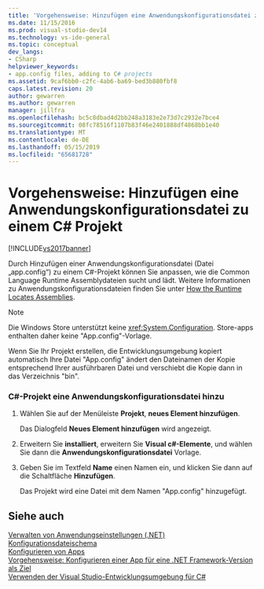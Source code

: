 ```yaml
---
title: 'Vorgehensweise: Hinzufügen eine Anwendungskonfigurationsdatei zu einem C# Projekt | Microsoft-Dokumentation'
ms.date: 11/15/2016
ms.prod: visual-studio-dev14
ms.technology: vs-ide-general
ms.topic: conceptual
dev_langs:
- CSharp
helpviewer_keywords:
- app.config files, adding to C# projects
ms.assetid: 9caf6bb0-c2fc-4ab6-ba69-bed3b880fbf8
caps.latest.revision: 20
author: gewarren
ms.author: gewarren
manager: jillfra
ms.openlocfilehash: bc5c8dbad4d2bb248a3183e2e73d7c2932e7bce4
ms.sourcegitcommit: 08fc78516f1107b83f46e2401888df4868bb1e40
ms.translationtype: MT
ms.contentlocale: de-DE
ms.lasthandoff: 05/15/2019
ms.locfileid: "65681728"
---
```

# <a name="how-to-add-an-application-configuration-file-to-a-c-project"></a>Vorgehensweise: Hinzufügen eine Anwendungskonfigurationsdatei zu einem C# Projekt
[!INCLUDE[vs2017banner](../includes/vs2017banner.md)]

Durch Hinzufügen einer Anwendungskonfigurationsdatei (Datei „app.config“) zu einem C#-Projekt können Sie anpassen, wie die Common Language Runtime Assemblydateien sucht und lädt. Weitere Informationen zu Anwendungskonfigurationsdateien finden Sie unter [How the Runtime Locates Assemblies](https://msdn.microsoft.com/library/772ac6f4-64d2-4cfb-92fd-58096dcd6c34).  
  
> [!NOTE]
> Die Windows Store unterstützt keine <xref:System.Configuration>. Store-apps enthalten daher keine "App.config"-Vorlage.  
  
 Wenn Sie Ihr Projekt erstellen, die Entwicklungsumgebung kopiert automatisch Ihre Datei "App.config" ändert den Dateinamen der Kopie entsprechend Ihrer ausführbaren Datei und verschiebt die Kopie dann in das Verzeichnis "bin".  
  
### <a name="to-add-an-application-configuration-file-to-your-c-project"></a>C#-Projekt eine Anwendungskonfigurationsdatei hinzu  
  
1. Wählen Sie auf der Menüleiste **Projekt**, **neues Element hinzufügen**.  
  
     Das Dialogfeld **Neues Element hinzufügen** wird angezeigt.  
  
2. Erweitern Sie **installiert**, erweitern Sie **Visual c#-Elemente**, und wählen Sie dann die **Anwendungskonfigurationsdatei** Vorlage.  
  
3. Geben Sie im Textfeld **Name** einen Namen ein, und klicken Sie dann auf die Schaltfläche **Hinzufügen**.  
  
     Das Projekt wird eine Datei mit dem Namen "App.config" hinzugefügt.  
  
## <a name="see-also"></a>Siehe auch  
 [Verwalten von Anwendungseinstellungen (.NET)](../ide/managing-application-settings-dotnet.md)   
 [Konfigurationsdateischema](https://msdn.microsoft.com/library/69003d39-dc8a-460c-a6be-e6d93e690b38)   
 [Konfigurieren von Apps](https://msdn.microsoft.com/library/86bd26d3-737e-4484-9782-19b17f34cd1f)   
 [Vorgehensweise: Konfigurieren einer App für eine .NET Framework-Version als Ziel](https://msdn.microsoft.com/5247b307-89ca-417b-8dd0-e8f9bd2f4717)   
 [Verwenden der Visual Studio-Entwicklungsumgebung für C#](../csharp-ide/using-the-visual-studio-development-environment-for-csharp.md)
